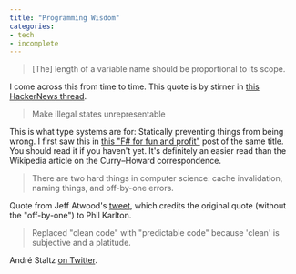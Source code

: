 ```yaml
---
title: "Programming Wisdom"
categories:
- tech
- incomplete
---
```

> [The] length of a variable name should be proportional to its scope.

I come across this from time to time. This quote is by stirner in [this HackerNews thread](https://news.ycombinator.com/item?id=13443686).

> Make illegal states unrepresentable

This is what type systems are for: Statically preventing things from being wrong. I first saw this in [this "F# for fun and profit"](http://fsharpforfunandprofit.com/posts/designing-with-types-making-illegal-states-unrepresentable/) post of the same title. You should read it if you haven't yet. It's definitely an easier read than the Wikipedia article on the Curry–Howard correspondence.

> There are two hard things in computer science: cache invalidation, naming things, and off-by-one errors.

Quote from Jeff Atwood's [tweet](https://twitter.com/codinghorror/status/506010907021828096), which credits the original quote (without the "off-by-one") to Phil Karlton.

> Replaced "clean code" with "predictable code" because 'clean' is subjective and a platitude.

André Staltz [on Twitter](https://twitter.com/andrestaltz/status/826438154232201216).
